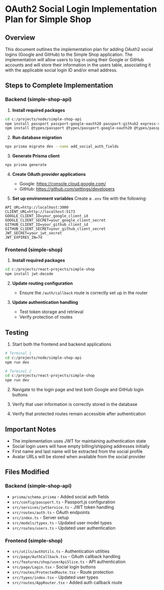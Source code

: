 # OAuth2 Social Login Implementation Plan for Simple Shop

## Overview

This document outlines the implementation plan for adding OAuth2 social logins (Google and GitHub) to the Simple Shop application. The implementation will allow users to log in using their Google or GitHub accounts and will store their information in the users table, associating it with the applicable social login ID and/or email address.

## Steps to Complete Implementation

### Backend (simple-shop-api)

1. **Install required packages**

```bash
cd c:/projects/node/simple-shop-api
npm install passport passport-google-oauth20 passport-github2 express-session jsonwebtoken dotenv
npm install @types/passport @types/passport-google-oauth20 @types/passport-github2 @types/express-session @types/jsonwebtoken --save-dev
```

2. **Run database migration**

```bash
npx prisma migrate dev --name add_social_auth_fields
```

3. **Generate Prisma client**

```bash
npx prisma generate
```

4. **Create OAuth provider applications**
   - Google: https://console.cloud.google.com/
   - GitHub: https://github.com/settings/developers

5. **Set up environment variables**
   Create a `.env` file with the following:

```
API_URL=http://localhost:3000
CLIENT_URL=http://localhost:5173
GOOGLE_CLIENT_ID=your_google_client_id
GOOGLE_CLIENT_SECRET=your_google_client_secret
GITHUB_CLIENT_ID=your_github_client_id
GITHUB_CLIENT_SECRET=your_github_client_secret
JWT_SECRET=your_jwt_secret
JWT_EXPIRES_IN=7d
```

### Frontend (simple-shop)

1. **Install required packages**

```bash
cd c:/projects/react-projects/simple-shop
npm install jwt-decode
```

2. **Update routing configuration**
   - Ensure the `/auth/callback` route is correctly set up in the router

3. **Update authentication handling**
   - Test token storage and retrieval
   - Verify protection of routes

## Testing

1. Start both the frontend and backend applications

```bash
# Terminal 1
cd c:/projects/node/simple-shop-api
npm run dev

# Terminal 2
cd c:/projects/react-projects/simple-shop
npm run dev
```

2. Navigate to the login page and test both Google and GitHub login buttons

3. Verify that user information is correctly stored in the database

4. Verify that protected routes remain accessible after authentication

## Important Notes

- The implementation uses JWT for maintaining authentication state
- Social login users will have empty billing/shipping addresses initially
- First name and last name will be extracted from the social profile
- Avatar URLs will be stored when available from the social provider

## Files Modified

### Backend (simple-shop-api)

- `prisma/schema.prisma` - Added social auth fields
- `src/config/passport.ts` - Passport.js configuration
- `src/services/jwtService.ts` - JWT token handling
- `src/routes/auth.ts` - OAuth endpoints
- `src/index.ts` - Server setup
- `src/models/types.ts` - Updated user model types
- `src/routes/users.ts` - Updated user authentication

### Frontend (simple-shop)

- `src/utils/authUtils.ts` - Authentication utilities
- `src/page/AuthCallback.tsx` - OAuth callback handling
- `src/features/shop/userApiSlice.ts` - API authentication
- `src/page/Login.tsx` - Social login buttons
- `src/routes/ProtectedRoute.tsx` - Route protection
- `src/types/index.tsx` - Updated user types
- `src/routes/AppRouter.tsx` - Added auth callback route
